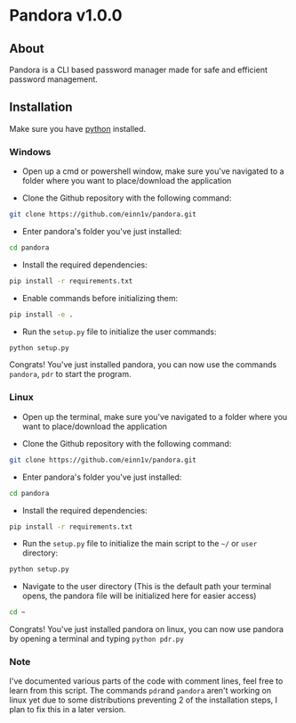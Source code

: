 # Pandora v1.0.0

## About
Pandora is a CLI based password manager made for safe and efficient password management.

## Installation

Make sure you have [python](https://www.python.org/ftp/python/3.13.5/python-3.13.5-amd64.exe) installed.

### Windows

- Open up a cmd or powershell window, make sure you've navigated to a folder where you want to place/download the application

- Clone the Github repository with the following command:

```sh
git clone https://github.com/einn1v/pandora.git
```

- Enter pandora's folder you've just installed:

```sh
cd pandora
```

- Install the required dependencies:

```sh
pip install -r requirements.txt
```

- Enable commands before initializing them:

```sh
pip install -e .
```

- Run the ``setup.py`` file to initialize the user commands:

```sh
python setup.py
```

Congrats!
You've just installed pandora, you can now use the commands ``pandora``, ``pdr`` to start the program.

### Linux

- Open up the terminal, make sure you've navigated to a folder where you want to place/download the application

- Clone the Github repository with the following command:

```sh
git clone https://github.com/einn1v/pandora.git
```

- Enter pandora's folder you've just installed:

```sh
cd pandora
```

- Install the required dependencies:

```sh
pip install -r requirements.txt
```

- Run the ``setup.py`` file to initialize the main script to the ``~/`` or ``user`` directory:

```sh
python setup.py
```

- Navigate to the user directory (This is the default path your terminal opens, the pandora file will be initialized here for easier access)

```sh
cd ~
```

Congrats!
You've just installed pandora on linux, you can now use pandora by opening a terminal and typing ``python pdr.py``

### Note
I've documented various parts of the code with comment lines, feel free to learn from this script.
The commands ``pdr``and ``pandora`` aren't working on linux yet due to some distributions preventing 2 of the installation steps, I plan to fix this in a later version.
